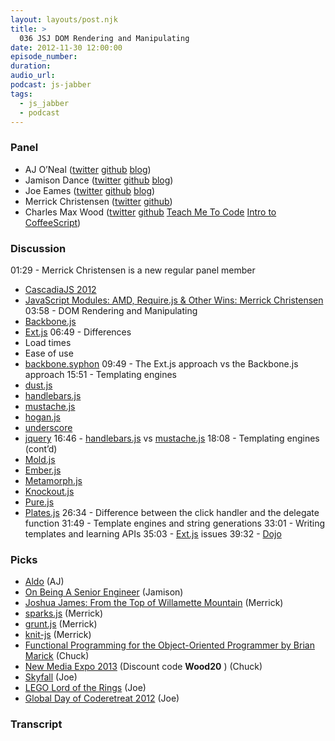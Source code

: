 ```yaml
---
layout: layouts/post.njk
title: >
  036 JSJ DOM Rendering and Manipulating
date: 2012-11-30 12:00:00
episode_number:
duration:
audio_url:
podcast: js-jabber
tags:
  - js_jabber
  - podcast
---
```


### Panel

- AJ O’Neal ([twitter](https://twitter.com/coolaj86)&nbsp;[github](https://github.com/coolaj86/)&nbsp;[blog](https://coolaj86.info/))
- Jamison Dance ([twitter](https://twitter.com/jergason)&nbsp;[github](https://github.com/jergason)&nbsp;[blog](https://jamisondance.com/))
- Joe Eames ([twitter](https://twitter.com/josepheames)&nbsp;[github](https://github.com/joeeames)&nbsp;[blog](https://www.testdrivenjs.com/))
- Merrick Christensen ([twitter](https://twitter.com/iammerrick) [github](https://github.com/iammerrick))
- Charles Max Wood ([twitter](https://twitter.com/cmaxw)&nbsp;[github](https://github.com/cmaxw)&nbsp;[Teach Me To Code](https://teachmetocode.com/)&nbsp;[Intro to CoffeeScript](https://introtocoffeescript.eventbrite.com/))

### Discussion

01:29 - Merrick Christensen is a new regular panel member

- [CascadiaJS 2012](https://cascadiajs.com/)
- [JavaScript Modules: AMD, Require.js & Other Wins: Merrick Christensen](https://www.youtube.com/watch?v=2iAmsqqhhoA)
  03:58 - DOM Rendering and Manipulating
- [Backbone.js](https://backbonejs.org/)
- [Ext.js](https://www.sencha.com/products/extjs)
  06:49 - Differences
- Load times
- Ease of use
- [backbone.syphon](https://github.com/derickbailey/backbone.syphon/)
  09:49 - The Ext.js approach vs the Backbone.js approach 15:51 - Templating engines
- [dust.js](https://github.com/stanislavfeldman/dust.js)
- [handlebars.js](https://github.com/wycats/handlebars.js)
- [mustache.js](https://github.com/janl/mustache.js)
- [hogan.js](https://github.com/twitter/hogan.js)
- [underscore](https://github.com/documentcloud/underscore)
- [jquery](https://github.com/jquery/jquery)
  16:46 - [handlebars.js](https://github.com/wycats/handlebars.js) vs [mustache.js](https://github.com/janl/mustache.js) 18:08 - Templating engines (cont’d)
- [Mold.js](https://github.com/idottv/Mold)
- [Ember.js](https://github.com/emberjs/ember.js)
- [Metamorph.js](https://github.com/tomhuda/metamorph.js)
- [Knockout.js](https://github.com/ifandelse/Knockout.js-External-Template-Engine)
- [Pure.js](https://beebole.com/pure/)
- [Plates.js](https://github.com/flatiron/plates)
  26:34 - Difference between the click handler and the delegate function 31:49 - Template engines and string generations 33:01 - Writing templates and learning APIs 35:03 - [Ext.js](https://ext.js/) issues 39:32 - [Dojo](https://dojotoolkit.org/)

### Picks

- [Aldo](https://www.aldoshoes.com/) (AJ)
- [On Being A Senior Engineer](https://www.kitchensoap.com/2012/10/25/on-being-a-senior-engineer/) (Jamison)
- [Joshua James: From the Top of Willamette Mountain](https://www.amazon.com/gp/product/B009MP4LU4/ref=as_li_qf_sp_asin_il_tl?ie=UTF8&camp=1789&creative=9325&creativeASIN=B009MP4LU4&linkCode=as2&tag=chamaxwoo-20) (Merrick)
- [sparks.js](https://github.com/zz85/sparks.js/) (Merrick)
- [grunt.js](https://github.com/gruntjs/grunt) (Merrick)
- [knit-js](https://github.com/sconover/knit-js) (Merrick)
- [Functional Programming for the Object-Oriented Programmer by Brian Marick](https://leanpub.com/fp-oo) (Chuck)
- [New Media Expo 2013](https://nmxlive.com/2013-lv/) (Discount code **Wood20** ) (Chuck)
- [Skyfall](https://www.skyfall-movie.com/site/) (Joe)
- [LEGO Lord of the Rings](https://www.amazon.com/gp/product/B0088MVOES/ref=as_li_qf_sp_asin_il_tl?ie=UTF8&camp=1789&creative=9325&creativeASIN=B0088MVOES&linkCode=as2&tag=chamaxwoo-20) (Joe)
- [Global Day of Coderetreat 2012](https://coderetreat.org/) (Joe)

### Transcript
